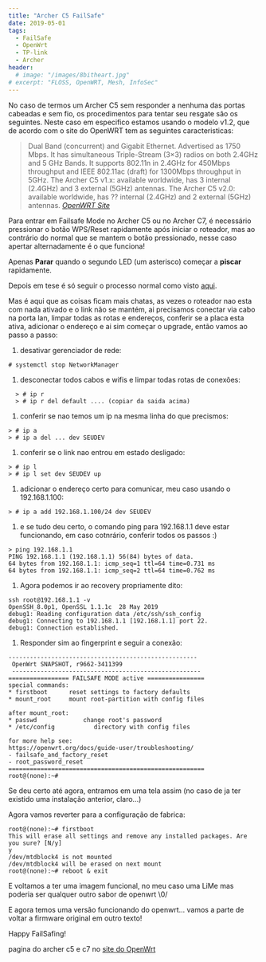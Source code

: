 ```yaml
---
title: "Archer C5 FailSafe"
date: 2019-05-01
tags:
  - FailSafe
  - OpenWrt
  - TP-link
  - Archer
header:
  # image: "/images/8bitheart.jpg"
# excerpt: "FLOSS, OpenWRT, Mesh, InfoSec"
---
```


No caso de termos um Archer C5 sem responder a nenhuma das portas cabeadas e sem fio, os procedimentos para tentar seu resgate são os seguintes.
Neste caso em especifico estamos usando o modelo v1.2, que de acordo com o site do OpenWRT tem as seguintes caracteristicas:


>Dual Band (concurrent) and Gigabit Ethernet. Advertised as 1750 Mbps. It has simultaneous Triple-Stream (3×3) radios on both 2.4GHz and 5 GHz Bands. It supports 802.11n in 2.4GHz for 450Mbps throughput and IEEE 802.11ac (draft) for 1300Mbps throughput in 5GHz.
>The Archer C5 v1.x: available worldwide, has 3 internal (2.4GHz) and 3 external (5GHz) antennas.
>The Archer C5 v2.0: available worldwide, has ?? internal (2.4GHz) and 2 external (5GHz) antennas.
> <cite><a href="https://openwrt.org/toh/tp-link/archer-c5-c7-wdr7500">OpenWRT Site</a></cite>


Para entrar em Failsafe Mode no Archer C5 ou no Archer C7, é necessário pressionar o botão WPS/Reset rapidamente após iniciar o roteador, mas ao contrário do normal que se mantem o botão pressionado, nesse caso apertar alternadamente é o que funciona!

Apenas **Parar** quando o segundo LED (um asterisco) começar a **piscar** rapidamente.

Depois em tese é só seguir o processo normal como visto [aqui](https://openwrt.org/docs/guide-user/troubleshooting/failsafe_and_factory_reset).

Mas é aqui que as coisas ficam mais chatas, as vezes o roteador nao esta com nada ativado e o link não se mantém, ai precisamos conectar via cabo na porta lan, limpar todas as rotas e endereços, conferir se a placa esta ativa, adicionar o endereço e ai sim começar o upgrade, então vamos ao passo a passo:

1. desativar gerenciador de rede:
```
# systemctl stop NetworkManager
```
1. desconectar todos cabos e wifis e limpar todas rotas de conexões:
```
  > # ip r
  > # ip r del default .... (copiar da saida acima)
```
1. conferir se nao temos um ip na mesma linha do que precismos:
```
> # ip a
> # ip a del ... dev SEUDEV
```
1. conferir se o link nao entrou em estado desligado:
```
> # ip l
> # ip l set dev SEUDEV up
```
1. adicionar o endereço certo para comunicar, meu caso usando o 192.168.1.100:
```
> # ip a add 192.168.1.100/24 dev SEUDEV
```
1. e se tudo deu certo, o comando ping para 192.168.1.1 deve estar funcionando, em caso cotnrário, conferir todos os passos :)
```
> ping 192.168.1.1
PING 192.168.1.1 (192.168.1.1) 56(84) bytes of data.
64 bytes from 192.168.1.1: icmp_seq=1 ttl=64 time=0.731 ms
64 bytes from 192.168.1.1: icmp_seq=2 ttl=64 time=0.762 ms
```
1. Agora podemos ir ao recovery propriamente dito:
```
ssh root@192.168.1.1 -v
OpenSSH_8.0p1, OpenSSL 1.1.1c  28 May 2019
debug1: Reading configuration data /etc/ssh/ssh_config
debug1: Connecting to 192.168.1.1 [192.168.1.1] port 22.
debug1: Connection established.
```
1. Responder sim ao fingerprint e seguir a conexão:
```
-----------------------------------------------------
 OpenWrt SNAPSHOT, r9662-3411399
 -----------------------------------------------------
================= FAILSAFE MODE active ================
special commands:
* firstboot	     reset settings to factory defaults
* mount_root	 mount root-partition with config files

after mount_root:
* passwd			 change root's password
* /etc/config		    directory with config files

for more help see:
https://openwrt.org/docs/guide-user/troubleshooting/
- failsafe_and_factory_reset
- root_password_reset
=======================================================
root@(none):~#

```
Se deu certo até agora, entramos em uma tela assim (no caso de ja ter existido uma instalação anterior, claro...)

Agora vamos reverter para a configuração de fabrica:

```
root@(none):~# firstboot
This will erase all settings and remove any installed packages. Are you sure? [N/y]
y
/dev/mtdblock4 is not mounted
/dev/mtdblock4 will be erased on next mount
root@(none):~# reboot & exit
```

E voltamos a ter uma imagem funcional, no meu caso uma LiMe mas poderia ser qualquer outro sabor de openwrt \0/

E agora temos uma versão funcionando do openwrt... vamos a parte de voltar a firmware original em outro texto!

Happy FailSafing!


pagina do archer c5 e c7 no [site do OpenWrt](https://openwrt.org/toh/tp-link/archer-c5-c7-wdr7500)
